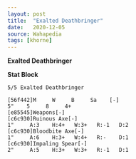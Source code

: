 ```yaml
---
layout: post
title:  "Exalted Deathbringer"
date:   2020-12-05
source: Wahapedia
tags: [khorne]
---
```


**Exalted Deathbringer**

**Stat Block**
```
5/5 Exalted Deathbringer
```

```
[56f442]M     W     B     Sa    [-]
5"    5     8     4+    
[e85545]Weapons[-]
[c6c930]Ruinous Axe[-]
1"     A:3    H:4+   W:3+   R:-1   D:2   
[c6c930]Bloodbite Axe[-]
1"     A:6    H:3+   W:4+   R:-    D:1   
[c6c930]Impaling Spear[-]
2"     A:5    H:3+   W:3+   R:-1   D:1   
```


